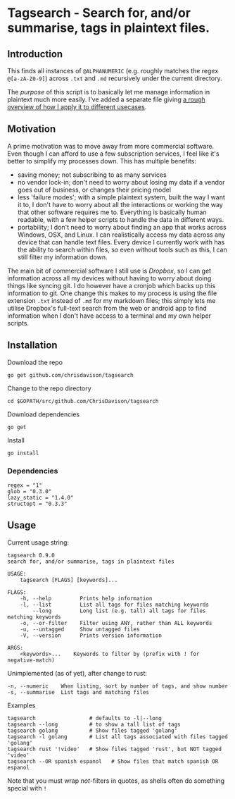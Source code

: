 # Tagsearch - Search for, and/or summarise, tags in plaintext files.

## Introduction

This finds all instances of `@ALPHANUMERIC` (e.g. roughly matches the regex
`@[a-zA-Z0-9]`) across `.txt` and `.md` recursively under the current directory.

The *purpose* of this script is to basically let me manage information in
plaintext much more easily. I've added a separate file giving [a rough overview
of how I apply it to different usecases][].

  [a rough overview of how I apply it to different usecases]: ./use_cases.md

## Motivation

A prime motivation was to move away from more commercial software. Even though I
can afford to use a few subscription services, I feel like it's better to
simplify my processes down. This has multiple benefits:

-   saving money; not subscribing to as many services
-   no vendor lock-in; don't need to worry about losing my data if a vendor goes
    out of business, or changes their pricing model
-   less 'failure modes'; with a simple plaintext system, built the way I want
    it to, I don't have to worry about all the interactions or working the way
    that other software requires me to. Everything is basically human readable,
    with a few helper scripts to handle the data in different ways.
-   portability; I don't need to worry about finding an app that works across
    Windows, OSX, and Linux. I can realistically access my data across any
    device that can handle text files. Every device I currently work with has
    the ability to search within files, so even without tools such as this, I
    can still filter my information down.

The main bit of commercial software I still use is *Dropbox*, so I can get
information across all my devices without having to worry about doing things
like syncing git. I do however have a cronjob which backs up this information to
git. One change this makes to my process is using the file extension `.txt`
instead of `.md` for my markdown files; this simply lets me utilise Dropbox's
full-text search from the web or android app to find information when I don't
have access to a terminal and my own helper scripts.

## Installation

Download the repo

    go get github.com/chrisdavison/tagsearch

Change to the repo directory

    cd $GOPATH/src/github.com/ChrisDavison/tagsearch

Download dependencies

    go get

Install

    go install

### Dependencies

    regex = "1"
    glob = "0.3.0"
    lazy_static = "1.4.0"
    structopt = "0.3.3"

## Usage

Current usage string:

    tagsearch 0.9.0
    search for, and/or summarise, tags in plaintext files

    USAGE:
        tagsearch [FLAGS] [keywords]...

    FLAGS:
        -h, --help         Prints help information
        -l, --list         List all tags for files matching keywords
            --long         Long list (e.g. tall) all tags for files matching keywords
        -o, --or-filter    Filter using ANY, rather than ALL keywords
        -u, --untagged     Show untagged files
        -V, --version      Prints version information

    ARGS:
        <keywords>...    Keywords to filter by (prefix with ! for negative-match)

Unimplemented (as of yet), after change to rust:

    -n, --numeric    When listing, sort by number of tags, and show number
    -s, --summarise  List tags and matching files

Examples

    tagsearch                 # defaults to -l|--long
    tagsearch --long          # to show a tall list of tags
    tagsearch golang          # Show files tagged 'golang'
    tagsearch -l golang       # List all tags associated with files tagged 'golang'
    tagsearch rust '!video'   # Show files tagged 'rust', but NOT tagged 'video'
    tagsearch --OR spanish espanol   # Show files that match spanish OR espanol

Note that you must wrap *not*-filters in quotes, as shells often do something special with `!`
